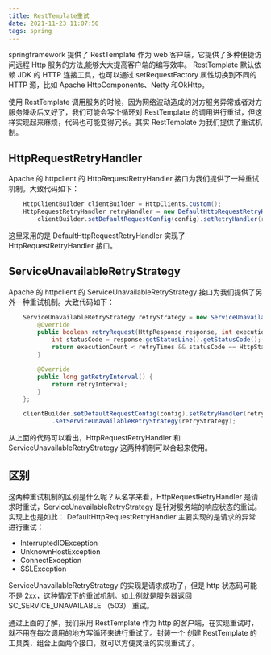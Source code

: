 ```yaml
---
title: RestTemplate重试
date: 2021-11-23 11:07:50
tags: spring
---
```


springframework 提供了 RestTemplate 作为 web 客户端，它提供了多种便捷访问远程 Http 服务的方法,能够大大提高客户端的编写效率。
RestTemplate 默认依赖 JDK 的 HTTP 连接工具，也可以通过 setRequestFactory 属性切换到不同的 HTTP 源，比如
Apache HttpComponents、Netty 和OkHttp。

使用 RestTemplate 调用服务的时候，因为网络波动造成的对方服务异常或者对方服务降级后又好了，我们可能会写个循环对
RestTemplate 的调用进行重试，但这样实现起来麻烦，代码也可能变得冗长。其实 RestTemplate 为我们提供了重试机制。

## HttpRequestRetryHandler

Apache 的 httpclient 的 HttpRequestRetryHandler 接口为我们提供了一种重试机制。大致代码如下：

```Java
    HttpClientBuilder clientBuilder = HttpClients.custom();
    HttpRequestRetryHandler retryHandler = new DefaultHttpRequestRetryHandler(retryTimes, false);
        clientBuilder.setDefaultRequestConfig(config).setRetryHandler(retryHandler)
```

这里采用的是 DefaultHttpRequestRetryHandler 实现了 HttpRequestRetryHandler 接口。

## ServiceUnavailableRetryStrategy

Apache 的 httpclient 的 ServiceUnavailableRetryStrategy 接口为我们提供了另外一种重试机制。大致代码如下：

```Java
    ServiceUnavailableRetryStrategy retryStrategy = new ServiceUnavailableRetryStrategy() {
        @Override
        public boolean retryRequest(HttpResponse response, int executionCount, HttpContext httpContext) {
            int statusCode = response.getStatusLine().getStatusCode();
            return executionCount < retryTimes && statusCode == HttpStatus.SC_SERVICE_UNAVAILABLE;
        }

        @Override
        public long getRetryInterval() {
            return retryInterval;
        }
    };

    clientBuilder.setDefaultRequestConfig(config).setRetryHandler(retryHandler)
            .setServiceUnavailableRetryStrategy(retryStrategy);
```

从上面的代码可以看出，HttpRequestRetryHandler 和 ServiceUnavailableRetryStrategy 这两种机制可以合起来使用。

## 区别

这两种重试机制的区别是什么呢？从名字来看，HttpRequestRetryHandler 是请求时重试，ServiceUnavailableRetryStrategy
是针对服务端的响应状态的重试。实现上也是如此：
DefaultHttpRequestRetryHandler 主要实现的是请求的异常进行重试：

* InterruptedIOException
* UnknownHostException
* ConnectException
* SSLException

ServiceUnavailableRetryStrategy 的实现是请求成功了，但是 http 状态码可能不是 2xx，这种情况下的重试机制。如上例就是服务器返回
SC_SERVICE_UNAVAILABLE （503） 重试。

通过上面的了解，我们采用 RestTemplate 作为 http 的客户端，在实现重试时，就不用在每次调用的地方写循环来进行重试了。封装一个
创建 RestTemplate 的工具类，组合上面两个接口，就可以方便灵活的实现重试了。
